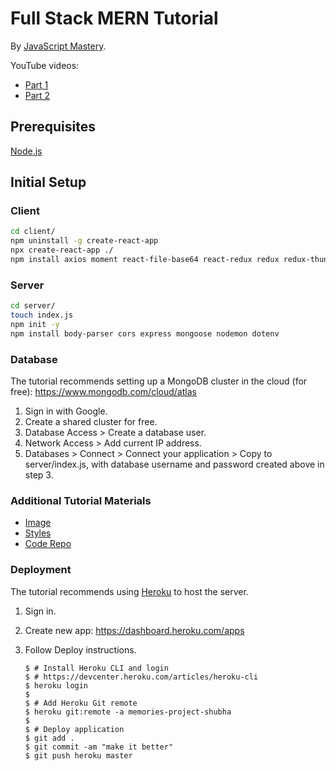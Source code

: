 Full Stack MERN Tutorial
===

By [JavaScript Mastery](https://www.youtube.com/channel/UCmXmlB4-HJytD7wek0Uo97A).

YouTube videos:
- [Part 1](https://youtu.be/ngc9gnGgUdA)
- [Part 2](https://youtu.be/aibtHnbeuio)

Prerequisites
---

[Node.js](https://nodejs.org/en/)

Initial Setup
---

### Client

```bash
cd client/
npm uninstall -g create-react-app
npx create-react-app ./
npm install axios moment react-file-base64 react-redux redux redux-thunk @material-ui/core @material-ui/icons
```

### Server

```bash
cd server/
touch index.js
npm init -y
npm install body-parser cors express mongoose nodemon dotenv
```

### Database

The tutorial recommends setting up a MongoDB cluster in the cloud (for free): <https://www.mongodb.com/cloud/atlas>

1. Sign in with Google.
1. Create a shared cluster for free.
1. Database Access > Create a database user.
1. Network Access > Add current IP address.
1. Databases > Connect > Connect your application > Copy to server/index.js, with database username and password created above in step 3.

### Additional Tutorial Materials

- [Image](https://raw.githubusercontent.com/adrianhajdin/project_mern_memories/master/client/src/images/memories.png?token=AF56X74XONEUGZ4FD2FUIA27UURPI)
- [Styles](https://gist.github.com/adrianhajdin/d99aaa67124f0de7667fd3937715fb26)
- [Code Repo](https://github.com/adrianhajdin/project_mern_memories)

### Deployment

The tutorial recommends using [Heroku](https://www.heroku.com/) to host the server.

1. Sign in.
1. Create new app: <https://dashboard.heroku.com/apps>
1. Follow Deploy instructions.

    ```shell
    $ # Install Heroku CLI and login
    $ # https://devcenter.heroku.com/articles/heroku-cli
    $ heroku login
    $
    $ # Add Heroku Git remote
    $ heroku git:remote -a memories-project-shubha
    $
    $ # Deploy application
    $ git add .
    $ git commit -am "make it better"
    $ git push heroku master
    ```

